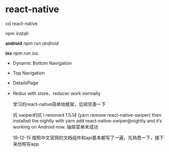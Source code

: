 # react-native

cd react-native

npm install

**android** _npm run android_

**ios** _npm run ios_

* Dynamic Bottom Navigation

* Top Navigation

* DetailsPage

* Redux with store、reducer work normally

    学习的react-native简单地框架，后续完善一下

    坑
    swiper的坑
    I removed 1.5.14 (yarn remove react-native-swiper) then installed the nightly with yarn add react-native-swiper@nightly and it’s working on Android now.
    抽屉菜单未成功

    19-12-15
    按照中文官网的文档组件和api基本都写了一遍，先熟悉一下，接下来仿照写app